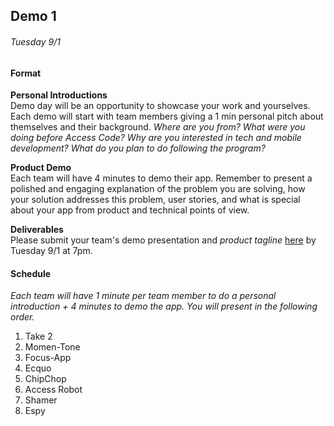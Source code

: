 ## Demo 1
###### Tuesday 9/1

#### Format
**Personal Introductions**  
Demo day will be an opportunity to showcase your work and yourselves. Each demo will start with team members giving a 1 min personal pitch about themselves and their background. *Where are you from? What were you doing before Access Code? Why are you interested in tech and mobile development? What do you plan to do following the program?*

**Product Demo**  
Each team will have 4 minutes to demo their app. Remember to present a polished and engaging explanation of the problem you are solving, how your solution addresses this problem, user stories, and what is special about your app from product and technical points of view.

**Deliverables**  
Please submit your team's demo presentation and *_product tagline_* [here](http://goo.gl/forms/mkKH1eiSqk) by Tuesday 9/1 at 7pm. 

#### Schedule  
*Each team will have 1 minute per team member to do a personal introduction + 4 minutes to demo the app. You will present in the following order.*
  
1.  Take 2
2.  Momen-Tone  
3.  Focus-App	
4.  Ecquo	 
5.  ChipChop	
6.  Access Robot  
7.  Shamer  
8.  Espy  
